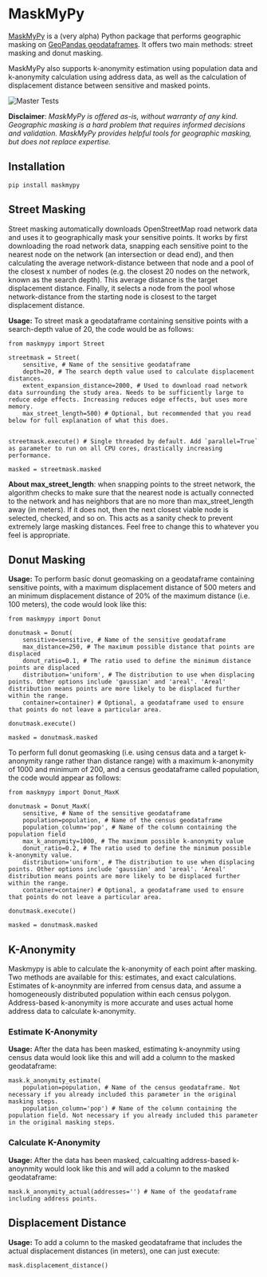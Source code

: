 # MaskMyPy

[MaskMyPy](https://github.com/TheTinHat/MaskMyPy) is a (very alpha) Python package that performs geographic masking on [GeoPandas geodataframes](http://geopandas.org/data_structures.html). It offers two main methods: street masking and donut masking.

MaskMyPy also supports k-anonymity estimation using population data and k-anonymity calculation using address data, as well as the calculation of displacement distance between sensitive and masked points.

![Master Tests](https://img.shields.io/github/checks-status/TheTinHat/maskmyxyz/master)

**Disclaimer**: *MaskMyPy is offered as-is, without warranty of any kind. Geographic masking is a hard problem that requires informed decisions and validation. MaskMyPy provides helpful tools for geographic masking, but does not replace expertise.*

## Installation
```
pip install maskmypy
```

## Street Masking
Street masking automatically downloads OpenStreetMap road network data and uses it to geographically mask your sensitive points. It works by first downloading the road network data, snapping each sensitive point to the nearest node on the network (an intersection or dead end), and then calculating the average network-distance between that node and a pool of the closest x number of nodes (e.g. the closest 20 nodes on the network, known as the search depth). This average distance is the target displacement distance. Finally, it selects a node from the pool whose network-distance from the starting node is closest to the target displacement distance.

**Usage:** To street mask a geodataframe containing sensitive points with a search-depth value of 20, the code would be as follows:

```
from maskmypy import Street

streetmask = Street(
    sensitive, # Name of the sensitive geodataframe
    depth=20, # The search depth value used to calculate displacement distances.
    extent_expansion_distance=2000, # Used to download road network data surrounding the study area. Needs to be sufficiently large to reduce edge effects. Increasing reduces edge effects, but uses more memory.
    max_street_length=500) # Optional, but recommended that you read below for full explanation of what this does.


streetmask.execute() # Single threaded by default. Add `parallel=True` as parameter to run on all CPU cores, drastically increasing performance.

masked = streetmask.masked
```

**About max_street_length**: when snapping points to the street network, the algorithm checks to make sure that the nearest node is actually connected to the network and has neighbors that are no more than max_street_length away (in meters). If it does not, then the next closest viable node is selected, checked, and so on. This acts as a sanity check to prevent extremely large masking distances. Feel free to change this to whatever you feel is appropriate.



## Donut Masking

**Usage:**
To perform basic donut geomasking on a geodataframe containing sensitive points, with a maximum displacement distance of 500 meters and an minimum displacement distance of 20% of the maximum distance (i.e. 100 meters), the code would look like this:

```
from maskmypy import Donut

donutmask = Donut(
    sensitive=sensitive, # Name of the sensitive geodataframe
    max_distance=250, # The maximum possible distance that points are displaced
    donut_ratio=0.1, # The ratio used to define the minimum distance points are displaced
    distribution='uniform', # The distribution to use when displacing points. Other options include 'gaussian' and 'areal'. 'Areal' distribution means points are more likely to be displaced further within the range.
    container=container) # Optional, a geodataframe used to ensure that points do not leave a particular area.

donutmask.execute()

masked = donutmask.masked
```

To perform full donut geomasking (i.e. using census data and a target k-anonymity range rather than distance range) with a maximum k-anonymity of 1000 and minimum of 200, and a census geodataframe called population, the code would appear as follows:

```
from maskmypy import Donut_MaxK

donutmask = Donut_MaxK(
    sensitive, # Name of the sensitive geodataframe
    population=population, # Name of the census geodataframe
    population_column='pop', # Name of the column containing the population field
    max_k_anonymity=1000, # The maximum possible k-anonymity value
    donut_ratio=0.2, # The ratio used to define the minimum possible k-anonymity value.
    distribution='uniform', # The distribution to use when displacing points. Other options include 'gaussian' and 'areal'. 'Areal' distribution means points are more likely to be displaced further within the range.
    container=container) # Optional, a geodataframe used to ensure that points do not leave a particular area.

donutmask.execute()

masked = donutmask.masked
```


## K-Anonymity
Maskmypy is able to calculate the k-anonymity of each point after masking. Two methods are available for this: estimates, and exact calculations. Estimates of k-anoynmity are inferred from census data, and assume a homogeneously distributed population within each census polygon. Address-based k-anonymity is more accurate and uses actual home address data to calculate k-anonymity.

### Estimate K-Anonymity
**Usage:**
After the data has been masked, estimating k-anoynmity using census data would look like this and will add a column to the masked geodataframe:
```
mask.k_anonymity_estimate(
    population=population, # Name of the census geodataframe. Not necessary if you already included this parameter in the original masking steps.
    population_column='pop') # Name of the column containing the population field. Not necessary if you already included this parameter in the original masking steps.
```

### Calculate K-Anonymity
**Usage:**
After the data has been masked, calcualting address-based k-anoynmity would look like this and will add a column to the masked geodataframe:
```
mask.k_anonymity_actual(addresses='') # Name of the geodataframe including address points.
```

## Displacement Distance
**Usage:**
To add a column to the masked geodataframe that includes the actual displacement distances (in meters), one can just execute:
```
mask.displacement_distance()
```
